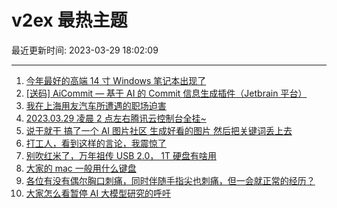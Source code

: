 # v2ex 最热主题

最近更新时间: 2023-03-29 18:02:09

--- 
1. [今年最好的高端 14 寸 Windows 笔记本出现了](https://www.v2ex.com/t/928002) 
2. [[送码] AiCommit — 基于 AI 的 Commit 信息生成插件（Jetbrain 平台）](https://www.v2ex.com/t/928027) 
3. [我在上海用友汽车所遭遇的职场迫害](https://www.v2ex.com/t/928067) 
4. [2023.03.29 凌晨 2 点左右腾讯云控制台全挂~](https://www.v2ex.com/t/928016) 
5. [说干就干 搞了一个 AI 图片社区 生成好看的图片 然后把关键词丢上去](https://www.v2ex.com/t/928028) 
6. [打工人，看到这样的言论，我震惊了](https://www.v2ex.com/t/928102) 
7. [别吹红米了，万年祖传 USB 2.0， 1T 硬盘有啥用](https://www.v2ex.com/t/928145) 
8. [大家的 mac 一般用什么键盘](https://www.v2ex.com/t/928049) 
9. [各位有没有偶尔胸口刺痛，同时伴随手指尖也刺痛，但一会就正常的经历？](https://www.v2ex.com/t/928110) 
10. [大家怎么看暂停 AI 大模型研究的呼吁](https://www.v2ex.com/t/928150) 
